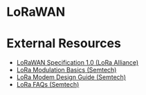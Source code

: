 # LoRaWAN



# External Resources

* [LoRaWAN Specification 1.0 (LoRa Alliance)](https://www.lora-alliance.org/portals/0/specs/LoRaWAN%20Specification%201R0.pdf)
* [LoRa Modulation Basics (Semtech)](http://www.semtech.com/images/datasheet/an1200.22.pdf)
* [LoRa Modem Design Guide (Semtech)](http://www.semtech.com/images/datasheet/LoraDesignGuide_STD.pdf)
* [LoRa FAQs (Semtech)](http://www.semtech.com/wireless-rf/lora/LoRa-FAQs.pdf)
